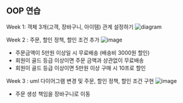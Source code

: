 ## OOP 연습

Week 1: 객체 3개(고객, 장바구니, 아이템) 관계 설정하기
![diagram](https://user-images.githubusercontent.com/87014797/205426358-73c9e23b-d40a-4919-9466-e7b3d2643e68.jpg)

Week 2 : 주문, 할인 정책, 할인 조건 추가
![image](https://user-images.githubusercontent.com/87014797/205667697-3a0c0eb2-39ae-4baa-bed9-38cd61c2627c.png)
- 주문금액이 5만원 이상일 시 무료배송 (배송비 3000원 할인)
- 회원이 골드 등급 이상이면 주문 금액과 상관없이 무료배송
- 회원이 골드 등급 이상이면 5만원 이상 구매 시 10프로 할인

Week 3 : uml 다이어그램 변경 및 주문, 할인 정책, 할인 조건 구현
![image](https://user-images.githubusercontent.com/87014797/208234255-ee92229d-89e1-40b3-a850-ba5eec832914.png)
- 주문 생성 책임을 장바구니로 이동 
